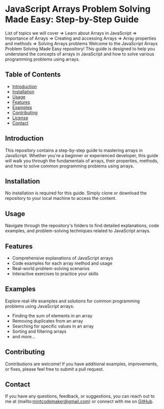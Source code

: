 # JavaScript Arrays Problem Solving Made Easy: Step-by-Step Guide
List of topics we will cover
 => Learn about Arrays in JavaScript
 => Importance of Arrays
 => Creating and accessing Arrays
 => Array properties and methods
 => Solving Arrays problems
Welcome to the JavaScript Arrays Problem Solving Made Easy repository! This guide is designed to help you understand the concepts of arrays in JavaScript and how to solve various programming problems using arrays.

## Table of Contents

- [Introduction](#introduction)
- [Installation](#installation)
- [Usage](#usage)
- [Features](#features)
- [Examples](#examples)
- [Contributing](#contributing)
- [License](#license)
- [Contact](#contact)

## Introduction

This repository contains a step-by-step guide to mastering arrays in JavaScript. Whether you're a beginner or experienced developer, this guide will walk you through the fundamentals of arrays, their properties, methods, and how to solve common programming problems using arrays.

## Installation

No installation is required for this guide. Simply clone or download the repository to your local machine to access the content.

## Usage

Navigate through the repository's folders to find detailed explanations, code examples, and problem-solving techniques related to JavaScript arrays.

## Features

- Comprehensive explanations of JavaScript arrays
- Code examples for each array method and usage
- Real-world problem-solving scenarios
- Interactive exercises to practice your skills

## Examples

Explore real-life examples and solutions for common programming problems using JavaScript arrays:

- Finding the sum of elements in an array
- Removing duplicates from an array
- Searching for specific values in an array
- Sorting and filtering arrays
- and more...

## Contributing

Contributions are welcome! If you have additional examples, improvements, or fixes, please feel free to submit a pull request.


## Contact

If you have any questions, feedback, or suggestions, you can reach out to me at (mailto:mintcodemaker@gmail.com) or connect with me on [GitHub](https://github.com/mintcodemaker).

 
